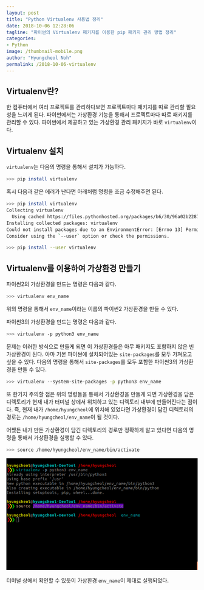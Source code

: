 ```yaml
---
layout: post
title: "Python Virtualenv 사용법 정리"
date: 2018-10-06 12:28:06
tagline: "파이썬의 Virtualenv 패키지를 이용한 pip 패키지 관리 방법 정리"
categories:
- Python
image: /thumbnail-mobile.png
author: "Hyungcheol Noh"
permalink: /2018-10-06-virtualenv
---
```


## Virtualenv란?
한 컴퓨터에서 여러 프로젝트를 관리하다보면 프로젝트마다 패키지를 따로 관리할 필요성을 느끼게 된다. 파이썬에서는 가상환경 기능을 통해서 프로젝트마다 따로 패키지를 관리할 수 있다. 파이썬에서 제공하고 있는 가상환경 관리 패키지가 바로 `virtualenv`이다.

## Virtualenv 설치
`virtualenv`는 다음의 명령을 통해서 설치가 가능하다.

```bash
>>> pip install virtualenv
```

혹시 다음과 같은 에러가 난다면 아래처럼 명령을 조금 수정해주면 된다.

```bash
>>> pip install virtualenv
Collecting virtualenv
  Using cached https://files.pythonhosted.org/packages/b6/30/96a02b2287098b23b875bc8c2f58071c35d2efe84f747b64d523721dc2b5/virtualenv-16.0.0-py2.py3-none-any.whl
Installing collected packages: virtualenv
Could not install packages due to an EnvironmentError: [Errno 13] Permission denied: '/usr/local/lib/python3.5/dist-packages/virtualenv.py'
Consider using the `--user` option or check the permissions.
```

```bash
>>> pip install --user virtualenv
```

## Virtualenv를 이용하여 가상환경 만들기
파이썬2의 가상환경을 만드는 명령은 다음과 같다.

```bash
>>> virtualenv env_name
```

위의 명령을 통해서 `env_name`이라는 이름의 파이썬2 가상환경을 만들 수 있다.

파이썬3의 가상환경을 만드는 명령은 다음과 같다.

```bash
>>> virtualenv -p python3 env_name
```

문제는 이러한 방식으로 만들게 되면 이 가상환경들은 아무 패키지도 포함하지 않은 빈 가상환경이 된다. 아마 기본 파이썬에 설치되어있는 `site-packages`를 모두 가져오고 싶을 수 있다. 다음의 명령을 통해서 `site-packages`를 모두 포함한 파이썬3의 가상환경을 만들 수 있다.

```bash
>>> virtualenv --system-site-packages -p python3 env_name
```

또 한가지 주의할 점은 위의 명령들을 통해서 가상환경을 만들게 되면 가상환경을 담은 디렉토리가 현재 내가 터미널 상에서 위치하고 있는 디렉토리 내부에 만들어진다는 점이다. 즉, 현재 내가 `/home/hyungcheol`에 위치해 있었다면 가상환경이 담긴 디렉토리의 경로는 `/home/hyungcheol/env_name`이 될 것이다.

어쨌든 내가 만든 가상환경이 담긴 디렉토리의 경로만 정확하게 알고 있다면 다음의 명령을 통해서 가상환경을 실행할 수 있다.

```bash
>>> source /home/hyungcheol/env_name/bin/activate
```

![](/assets/img/2018-10-06-virtualenv/01.png)

터미널 상에서 확인할 수 있듯이 가상환경 `env_name`이 제대로 실행되었다.

